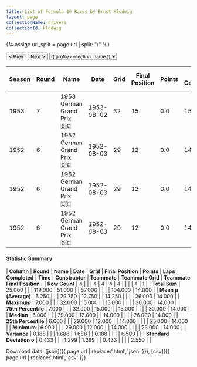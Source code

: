 ```yaml
---
title: List of Formula 1® Races by Ernst Klodwig
layout: page
collectionName: drivers
collectionId: klodwig
---
```


{% assign url_split = page.url | split: "/" %}
<div id="collection-navigation">
<button onclick="selector.options[selector.selectedIndex-1].value && (window.location = selector.options[selector.selectedIndex-1].value);">&lt; Prev</button>
<button onclick="selector.options[selector.selectedIndex+1].value && (window.location = selector.options[selector.selectedIndex+1].value);">Next &gt;</button>
<select id="selector" onchange="this.options[this.selectedIndex].value && (window.location = this.options[this.selectedIndex].value);">
  {% for collectionId in site.data[page.collectionName].refs %}
    {% if collectionId == page.collectionId %}
      {% assign selected = "selected" %}
    {% else %}
      {% assign selected = "" %}
    {% endif %}
    {% assign profile = site.data[page.collectionName][collectionId].profile %}
    <option value="/f1/{{ page.collectionName }}/{{ collectionId }}/{{ url_split[4] }}" {{ selected }}>{{ profile.collection_name }}</option>
  {% endfor %}
</select>
</div>

| Season | Round | Name | Date | Grid | Final Position | Points | Laps Completed | Time | Constructor | Teammate | Teammate Grid | Teammate Final Position |
|--|--|--|--|--|--|--|--|--|--|--|--|--|
| 1953 | 7 | 1953 German Grand Prix 🇩🇪 | 1953-08-02 | 32 | 15 | 0.0 | 15 |   | BMW 🇩🇪 | [Rudolf Krause 🇩🇪](/f1/drivers/krause) | 26 | 14 |
| 1952 | 6 | 1952 German Grand Prix 🇩🇪 | 1952-08-03 | 29 | 12 | 0.0 | 14 |   | BMW 🇩🇪 | [Marcel Balsa 🇫🇷](/f1/drivers/balsa) | 25 | R |
| 1952 | 6 | 1952 German Grand Prix 🇩🇪 | 1952-08-03 | 29 | 12 | 0.0 | 14 |   | BMW 🇩🇪 | [Günther Bechem 🇩🇪](/f1/drivers/bechem) | 30 | R |
| 1952 | 6 | 1952 German Grand Prix 🇩🇪 | 1952-08-03 | 29 | 12 | 0.0 | 14 |   | BMW 🇩🇪 | [Rudolf Krause 🇩🇪](/f1/drivers/krause) | 23 | R |

#### Statistic Summary

| **Column** | **Round** | **Name** | **Date** | **Grid** | **Final Position** | **Points** | **Laps Completed** | **Time** | **Constructor** | **Teammate** | **Teammate Grid** | **Teammate Final Position** |
| **Row Count** | 4 |  |  | 4 | 4 | 4 | 4 |  |  |  | 4 | 1 |
| **Total Sum** | 25.000 |  |  | 119.000 | 51.000 |  | 57.000 |  |  |  | 104.000 | 14.000 |
| **Mean μ (Average)** | 6.250 |  |  | 29.750 | 12.750 |  | 14.250 |  |  |  | 26.000 | 14.000 |
| **Maximum** | 7.000 |  |  | 32.000 | 15.000 |  | 15.000 |  |  |  | 30.000 | 14.000 |
| **75th Percentile** | 7.000 |  |  | 32.000 | 15.000 |  | 15.000 |  |  |  | 30.000 | 14.000 |
| **Median** | 6.000 |  |  | 29.000 | 12.000 |  | 14.000 |  |  |  | 26.000 | 14.000 |
| **25th Percentile** | 6.000 |  |  | 29.000 | 12.000 |  | 14.000 |  |  |  | 25.000 | 14.000 |
| **Minimum** | 6.000 |  |  | 29.000 | 12.000 |  | 14.000 |  |  |  | 23.000 | 14.000 |
| **Variance** | 0.188 |  |  | 1.688 | 1.688 |  | 0.188 |  |  |  | 6.500 |  |
| **Standard Deviation σ** | 0.433 |  |  | 1.299 | 1.299 |  | 0.433 |  |  |  | 2.550 |  |

Download data: [json]({{ page.url | replace:'.html','.json' }}), [csv]({{ page.url | replace:'.html','.csv' }})
